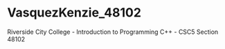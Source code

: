# VasquezKenzie_48102
Riverside City College - Introduction to Programming C++ - CSC5 Section 48102
